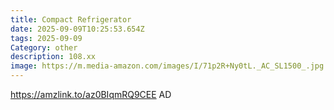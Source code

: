 ```yaml
---
title: Compact Refrigerator
date: 2025-09-09T10:25:53.654Z
tags: 2025-09-09
Category: other
description: 108.xx
image: https://m.media-amazon.com/images/I/71p2R+Ny0tL._AC_SL1500_.jpg
---
```

https://amzlink.to/az0BIqmRQ9CEE
AD